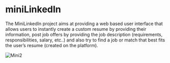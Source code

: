 # miniLinkedIn
The MiniLinkedIn project aims at providing a web based user interface that allows users to instantly create a custom resume by providing their information, post job offers by providing the job description (requirements, responsibilities, salary, etc..) and also try to find a job or match that best fits the user’s resume (created on the platform).

![Mini2](https://github.com/waterflow80/miniLinkedIn/assets/82417779/f839de9f-f67a-47cb-a821-ed2472526daf)
